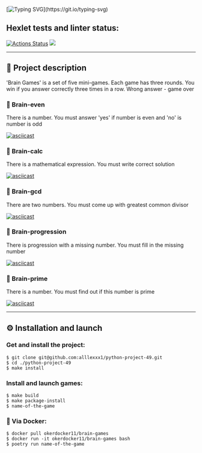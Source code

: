 [![Typing SVG](https://readme-typing-svg.demolab.com?font=Fira+Code&weight=700&size=25&pause=500&color=1924D4&multiline=true&width=435&height=70&lines=Hello%2C+World!;Welcome+to+the+Brain+Games!)](https://git.io/typing-svg)

## Hexlet tests and linter status:

[![Actions Status](https://github.com/alllexxx1/python-project-49/workflows/hexlet-check/badge.svg)](https://github.com/alllexxx1/python-project-49/actions)
<a href="https://codeclimate.com/github/alllexxx1/python-project-49/maintainability"><img src="https://api.codeclimate.com/v1/badges/fa33867e39452019b806/maintainability" /></a>

---

## 📎 Project description

'Brain Games' is a set of five mini-games. Each game has three rounds. You win if you answer correctly three times in a row. Wrong answer - game over

### 📌 Brain-even

There is a number. You must answer 'yes' if number is even and 'no' is number is odd

[![asciicast](https://asciinema.org/a/568570.svg)](https://asciinema.org/a/568570)

### 📌 Brain-calc

There is a mathematical expression. You must write correct solution

[![asciicast](https://asciinema.org/a/569119.svg)](https://asciinema.org/a/569119)

### 📌 Brain-gcd

There are two numbers. You must come up with greatest common divisor

[![asciicast](https://asciinema.org/a/569444.svg)](https://asciinema.org/a/569444)

### 📌 Brain-progression

There is progression with a missing number. You must fill in the missing number

[![asciicast](https://asciinema.org/a/570306.svg)](https://asciinema.org/a/570306)

### 📌 Brain-prime

There is a number. You must find out if this number is prime

[![asciicast](https://asciinema.org/a/570333.svg)](https://asciinema.org/a/570333)

---

## ⚙ Installation and launch

### Get and install the project:

```
$ git clone git@github.com:alllexxx1/python-project-49.git
$ cd ./python-project-49
$ make install
```

### Install and launch games:

```
$ make build
$ make package-install
$ name-of-the-game
```

### 🐳 Via Docker:

```
$ docker pull okerdocker11/brain-games
$ docker run -it okerdocker11/brain-games bash
$ poetry run name-of-the-game
```
